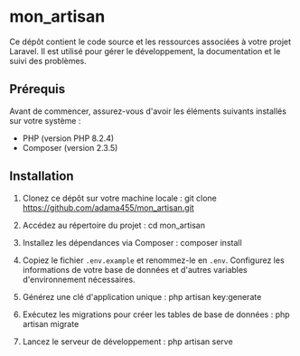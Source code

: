 # mon_artisan

Ce dépôt contient le code source et les ressources associées à votre projet Laravel. Il est utilisé pour gérer le développement, la documentation et le suivi des problèmes.

## Prérequis

Avant de commencer, assurez-vous d'avoir les éléments suivants installés sur votre système :

- PHP (version PHP 8.2.4)
- Composer (version 2.3.5)

## Installation

1. Clonez ce dépôt sur votre machine locale :
git clone https://github.com/adama455/mon_artisan.git

2. Accédez au répertoire du projet :
cd mon_artisan

3. Installez les dépendances via Composer :
composer install

4. Copiez le fichier `.env.example` et renommez-le en `.env`. Configurez les informations de votre base de données et d'autres variables d'environnement nécessaires.

5. Générez une clé d'application unique :
php artisan key:generate

6. Exécutez les migrations pour créer les tables de base de données : 
php artisan migrate


7. Lancez le serveur de développement : 
php artisan serve

